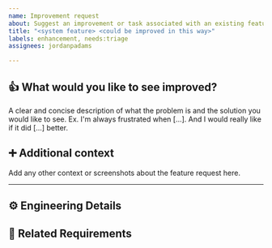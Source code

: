 ```yaml
---
name: Improvement request
about: Suggest an improvement or task associated with an existing feature
title: "<system feature> <could be improved in this way>"
labels: enhancement, needs:triage
assignees: jordanpadams

---
```


## 👍 What would you like to see improved?
A clear and concise description of what the problem is and the solution you would like to see. Ex. I'm always frustrated when [...]. And I would really like if it did [...] better.

## ➕ Additional context
Add any other context or screenshots about the feature request here.

---

<!-- For Dev Team Use -->

## ⚙️ Engineering Details


## 🦄 Related Requirements
